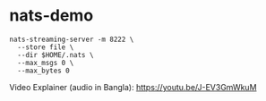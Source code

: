 # nats-demo

```console
nats-streaming-server -m 8222 \
  --store file \
  --dir $HOME/.nats \
  --max_msgs 0 \
  --max_bytes 0
```

Video Explainer (audio in Bangla): https://youtu.be/J-EV3GmWkuM

